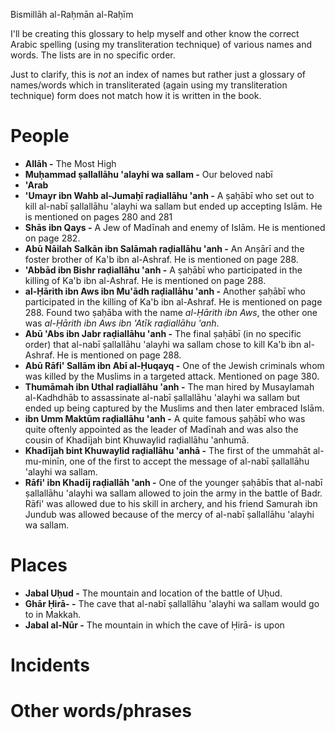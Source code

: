 Bismillāh al-Raḥmān al-Raḥīm

I'll be creating this glossary to help myself and other know the correct Arabic spelling (using my transliteration technique) of various names and words. The lists are in no specific order.

Just to clarify, this is *not* an index of names but rather just a glossary of names/words which in transliterated (again using my transliteration technique) form does not match how it is written in the book.

# People

* **Allāh -** The Most High
* **Muḥammad ṣallallāhu 'alayhi wa sallam -** Our beloved nabī
* **'Arab**
* **'Umayr ibn Wahb al-Jumaḥī raḍiallāhu 'anh -** A ṣaḥābī who set out to kill al-nabī ṣallallāhu 'alayhi wa sallam but ended up accepting Islām. He is mentioned on pages 280 and 281
* **Shās ibn Qays -** A Jew of Madīnah and enemy of Islām. He is mentioned on page 282.
* **Abū Nāilah Salkān ibn Salāmah raḍiallāhu 'anh -** An Anṣārī and the foster brother of Ka'b ibn al-Ashraf. He is mentioned on page 288.
* **'Abbād ibn Bishr raḍiallāhu 'anh -** A ṣaḥābī who participated in the killing of Ka'b ibn al-Ashraf. He is mentioned on page 288.
* **al-Ḥārith ibn Aws ibn Mu'ādh raḍiallāhu 'anh -** Another ṣaḥābī who participated in the killing of Ka'b ibn al-Ashraf. He is mentioned on page 288. Found two ṣaḥāba with the name *al-Ḥārith ibn Aws*, the other one was *al-Ḥārith ibn Aws ibn 'Atīk raḍiallāhu 'anh*. 
* **Abū 'Abs ibn Jabr raḍiallāhu 'anh -** The final ṣaḥābī (in no specific order) that al-nabī ṣallallāhu 'alayhi wa sallam chose to kill Ka'b ibn al-Ashraf. He is mentioned on page 288.
* **Abū Rāfi' Sallām ibn Abī al-Ḥuqayq -** One of the Jewish criminals whom was killed by the Muslims in a targeted attack. Mentioned on page 380.
* **Thumāmah ibn Uthal raḍiallāhu 'anh -** The man hired by Musaylamah al-Kadhdhāb to assassinate al-nabī ṣallallāhu 'alayhi wa sallam but ended up being captured by the Muslims and then later embraced Islām.
* **ibn Umm Maktūm raḍiallāhu 'anh -** A quite famous ṣaḥābī who was quite oftenly appointed as the leader of Madīnah and was also the cousin of Khadījah bint Khuwaylid raḍiallāhu 'anhumā.
* **Khadījah bint Khuwaylid raḍiallāhu 'anhā -** The first of the ummahāt al-mu-minīn, one of the first to accept the message of al-nabī ṣallallāhu 'alayhi wa sallam.
* **Rāfi' ibn Khadīj raḍiallāh 'anh -** One of the younger ṣaḥābīs that al-nabī ṣallallāhu 'alayhi wa sallam allowed to join the army in the battle of Badr. Rāfi' was allowed due to his skill in archery, and his friend Samurah ibn Jundub was allowed because of the mercy of al-nabī ṣallallāhu 'alayhi wa sallam.

# Places
* **Jabal Uḥud -** The mountain and location of the battle of Uḥud.
* **Ghār Ḥirā- -** The cave that al-nabī ṣallallāhu 'alayhi wa sallam would go to in Makkah.
* **Jabal al-Nūr -** The mountain in which the cave of Ḥirā- is upon

# Incidents

# Other words/phrases